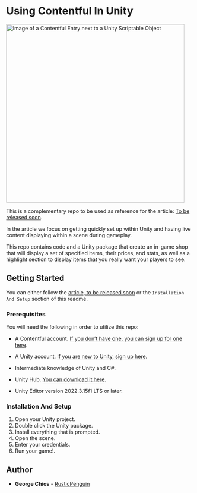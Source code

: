 # Using Contentful In Unity
<img src="https://github.com/contentful/using-contentful-in-unity/assets/38636581/0dbb1330-9fbb-4725-aa31-a82fc4f1a933" alt="Image of a Contentful Entry next to a Unity Scriptable Object" width="480"/>


This is a complementary repo to be used as reference for the article: [To be released soon](#).

In the article we focus on getting quickly set up within Unity and having live content displaying within a scene during gameplay. 

This repo contains code and a Unity package that create an in-game shop that will display a set of specified items, their prices, and stats, as well as a highlight section to display items that you really want your players to see.

## Getting Started

You can either follow the [article, to be released soon](#) or the `Installation And Setup` section of this readme.

### Prerequisites

You will need the following in order to utilize this repo:

- A Contentful account. [If you don’t have one, you can sign up for one here](https://www.contentful.com/sign-up/).

- A Unity account. [If you are new to Unity, sign up here](https://id.unity.com/).

- Intermediate knowledge of Unity and C#.

- Unity Hub. [You can download it here](https://unity.com/download).

- Unity Editor version 2022.3.15f1 LTS or later.


### Installation And Setup

1. Open your Unity project.
2. Double click the Unity package.
3. Install everything that is prompted.
4. Open the scene.
5. Enter your credentials.
6. Run your game!.

## Author

* **George Chios** - [RusticPenguin](https://github.com/rusticpenguin)
